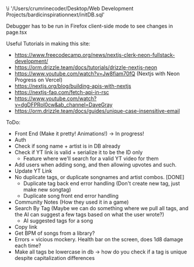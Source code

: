 \i '/Users/crumrinecoder/Desktop/Web Development Projects/bardicinspirationnext/initDB.sql'

Debugger has to be run in Firefox client-side mode to see changes in page.tsx

Useful Tutorials in making this site:
* https://www.freecodecamp.org/news/nextjs-clerk-neon-fullstack-development/
* https://orm.drizzle.team/docs/tutorials/drizzle-nextjs-neon
* https://www.youtube.com/watch?v=Jw8fiam70fQ (Nextjs with Neon Progress on Vercel)
* https://nextjs.org/blog/building-apis-with-nextjs
* https://nextjs-faq.com/fetch-api-in-rsc
* https://www.youtube.com/watch?v=dgDFPRol0cw&ab_channel=DaveGray
* https://orm.drizzle.team/docs/guides/unique-case-insensitive-email

ToDo:
* Front End (Make it pretty! Animations!)
    -> In progress!
* Auth
* Check if song name + artist is in DB already
* Check if YT link is valid + serialize it to be the ID only
    * Feature where we'll search for a valid YT video for them
* Add users when adding song, and then allowing upvotes and such. 
* Update YT Link
* No duplicate tags, or duplicate songnames and artist combos. [DONE]
    * Duplicate tag back end error handling (Don't create new tag, just make new songtag)
    * Duplicate song front end error handling 
* Community Notes (How they used it in a game)
* Search By Tag (Maybe we can do something where we pull all tags, and the AI can suggest a few tags based on what the user wrote?)
    * AI suggested tags for a song 
* Copy link
* Get BPM of songs from a library? 
* Errors = vicious mockery. Health bar on the screen, does 1d8 damage each time? 
* Make all tags be lowercase in db -> how do you check if a tag is unique despite capitalization differences 